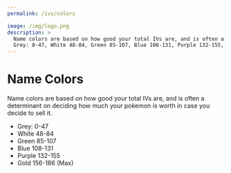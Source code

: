 ```yaml
---
permalink: /ivs/colors

image: /img/logo.png
description: >
  Name colors are based on how good your total IVs are, and is often a determinant on deciding how much your pokemon is worth in case you decide to sell it.
  Grey: 0-47, White 48-84, Green 85-107, Blue 108-131, Purple 132-155, Gold 156-186 (Max)
---
```


# Name Colors

Name colors are based on how good your total IVs are, and is often a determinant on deciding how much your pokemon is worth in case you decide to sell it.

* Grey: 0-47
* White 48-84
* Green 85-107
* Blue 108-131
* Purple 132-155
* Gold 156-186 (Max)
